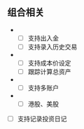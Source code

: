 ## 组合相关

- - [ ] 支持出入金
  - [ ] 支持录入历史交易
- - [ ] 支持成本价设定
  - [ ] 跟踪计算总资产
- - [ ] 支持多账户
- - [ ] 港股、美股

- [ ] 支持记录投资日记

